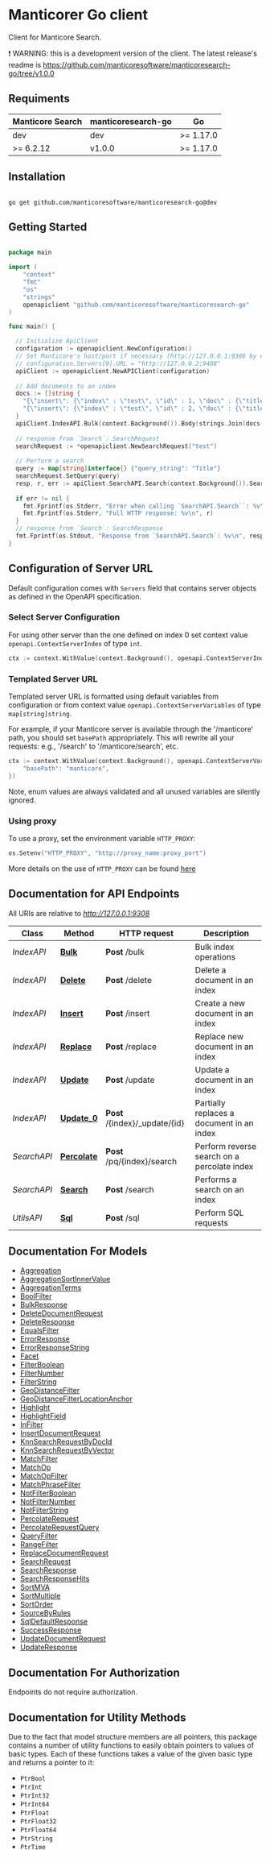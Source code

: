 # Manticorer Go client

Сlient for Manticore Search.

❗ WARNING: this is a development version of the client. The latest release's readme is https://github.com/manticoresoftware/manticoresearch-go/tree/v1.0.0


## Requiments

| Manticore Search  | manticoresearch-go           |     Go        |
| ----------------- | ---------------------------- | ------------- |
| dev               | dev                          | >= 1.17.0     |
| >= 6.2.12         | v1.0.0                       | >= 1.17.0     |

## Installation

```shell

go get github.com/manticoresoftware/manticoresearch-go@dev 

```

## Getting Started

```go

package main

import (
	"context"
	"fmt"
	"os"
	"strings"
	openapiclient "github.com/manticoresoftware/manticoresearch-go"
)

func main() {

  // Initialize ApiClient
  configuration := openapiclient.NewConfiguration()
  // Set Manticore's host/port if necessary (http://127.0.0.1:9308 by default) 
  // configuration.Servers[0].URL = "http://127.0.0.2:9408"
  apiClient := openapiclient.NewAPIClient(configuration)
  
  // Add documents to an index 
  docs := []string {
	"{\"insert\": {\"index\" : \"test\", \"id\" : 1, \"doc\" : {\"title\" : \"Title 1\"}}}",
	"{\"insert\": {\"index\" : \"test\", \"id\" : 2, \"doc\" : {\"title\" : \"Title 2\"}}}",
  }
  apiClient.IndexAPI.Bulk(context.Background()).Body(strings.Join(docs[:], "\n")).Execute()
  
  // response from `Search`: SearchRequest
  searchRequest := *openapiclient.NewSearchRequest("test")
  
  // Perform a search
  query := map[string]interface{} {"query_string": "Title"}
  searchRequest.SetQuery(query)
  resp, r, err := apiClient.SearchAPI.Search(context.Background()).SearchRequest(searchRequest).Execute()
  
  if err != nil {
	fmt.Fprintf(os.Stderr, "Error when calling `SearchAPI.Search``: %v\n", err)
	fmt.Fprintf(os.Stderr, "Full HTTP response: %v\n", r)
  }
  // response from `Search`: SearchResponse
  fmt.Fprintf(os.Stdout, "Response from `SearchAPI.Search`: %v\n", resp)
}


```

## Configuration of Server URL

Default configuration comes with `Servers` field that contains server objects as defined in the OpenAPI specification.

### Select Server Configuration

For using other server than the one defined on index 0 set context value `openapi.ContextServerIndex` of type `int`.

```go
ctx := context.WithValue(context.Background(), openapi.ContextServerIndex, 1)
```

### Templated Server URL

Templated server URL is formatted using default variables from configuration or from context value `openapi.ContextServerVariables` of type `map[string]string`.

For example, if your Manticore server is available through the '/manticore' path, you should set `basePath` appropriately. This will rewrite all your requests: e.g., '/search' to '/manticore/search', etc.

```go
ctx := context.WithValue(context.Background(), openapi.ContextServerVariables, map[string]string{
	"basePath": "manticore",
})
```



Note, enum values are always validated and all unused variables are silently ignored.

### Using proxy

To use a proxy, set the environment variable `HTTP_PROXY`:

```go
os.Setenv("HTTP_PROXY", "http://proxy_name:proxy_port")
```

More details on the use of `HTTP_PROXY` can be found [here](https://www.cyberciti.biz/faq/linux-unix-set-proxy-environment-variable/)

## Documentation for API Endpoints

All URIs are relative to *http://127.0.0.1:9308*

Class | Method | HTTP request | Description
------------ | ------------- | ------------- | -------------
*IndexAPI* | [**Bulk**](docs/IndexAPI.md#bulk) | **Post** /bulk | Bulk index operations
*IndexAPI* | [**Delete**](docs/IndexAPI.md#delete) | **Post** /delete | Delete a document in an index
*IndexAPI* | [**Insert**](docs/IndexAPI.md#insert) | **Post** /insert | Create a new document in an index
*IndexAPI* | [**Replace**](docs/IndexAPI.md#replace) | **Post** /replace | Replace new document in an index
*IndexAPI* | [**Update**](docs/IndexAPI.md#update) | **Post** /update | Update a document in an index
*IndexAPI* | [**Update_0**](docs/IndexAPI.md#update_0) | **Post** /{index}/_update/{id} | Partially replaces a document in an index
*SearchAPI* | [**Percolate**](docs/SearchAPI.md#percolate) | **Post** /pq/{index}/search | Perform reverse search on a percolate index
*SearchAPI* | [**Search**](docs/SearchAPI.md#search) | **Post** /search | Performs a search on an index
*UtilsAPI* | [**Sql**](docs/UtilsAPI.md#sql) | **Post** /sql | Perform SQL requests


## Documentation For Models

 - [Aggregation](docs/Aggregation.md)
 - [AggregationSortInnerValue](docs/AggregationSortInnerValue.md)
 - [AggregationTerms](docs/AggregationTerms.md)
 - [BoolFilter](docs/BoolFilter.md)
 - [BulkResponse](docs/BulkResponse.md)
 - [DeleteDocumentRequest](docs/DeleteDocumentRequest.md)
 - [DeleteResponse](docs/DeleteResponse.md)
 - [EqualsFilter](docs/EqualsFilter.md)
 - [ErrorResponse](docs/ErrorResponse.md)
 - [ErrorResponseString](docs/ErrorResponseString.md)
 - [Facet](docs/Facet.md)
 - [FilterBoolean](docs/FilterBoolean.md)
 - [FilterNumber](docs/FilterNumber.md)
 - [FilterString](docs/FilterString.md)
 - [GeoDistanceFilter](docs/GeoDistanceFilter.md)
 - [GeoDistanceFilterLocationAnchor](docs/GeoDistanceFilterLocationAnchor.md)
 - [Highlight](docs/Highlight.md)
 - [HighlightField](docs/HighlightField.md)
 - [InFilter](docs/InFilter.md)
 - [InsertDocumentRequest](docs/InsertDocumentRequest.md)
 - [KnnSearchRequestByDocId](docs/KnnSearchRequestByDocId.md)
 - [KnnSearchRequestByVector](docs/KnnSearchRequestByVector.md)
 - [MatchFilter](docs/MatchFilter.md)
 - [MatchOp](docs/MatchOp.md)
 - [MatchOpFilter](docs/MatchOpFilter.md)
 - [MatchPhraseFilter](docs/MatchPhraseFilter.md)
 - [NotFilterBoolean](docs/NotFilterBoolean.md)
 - [NotFilterNumber](docs/NotFilterNumber.md)
 - [NotFilterString](docs/NotFilterString.md)
 - [PercolateRequest](docs/PercolateRequest.md)
 - [PercolateRequestQuery](docs/PercolateRequestQuery.md)
 - [QueryFilter](docs/QueryFilter.md)
 - [RangeFilter](docs/RangeFilter.md)
 - [ReplaceDocumentRequest](docs/ReplaceDocumentRequest.md)
 - [SearchRequest](docs/SearchRequest.md)
 - [SearchResponse](docs/SearchResponse.md)
 - [SearchResponseHits](docs/SearchResponseHits.md)
 - [SortMVA](docs/SortMVA.md)
 - [SortMultiple](docs/SortMultiple.md)
 - [SortOrder](docs/SortOrder.md)
 - [SourceByRules](docs/SourceByRules.md)
 - [SqlDefaultResponse](docs/SqlDefaultResponse.md)
 - [SuccessResponse](docs/SuccessResponse.md)
 - [UpdateDocumentRequest](docs/UpdateDocumentRequest.md)
 - [UpdateResponse](docs/UpdateResponse.md)


## Documentation For Authorization

Endpoints do not require authorization.


## Documentation for Utility Methods

Due to the fact that model structure members are all pointers, this package contains
a number of utility functions to easily obtain pointers to values of basic types.
Each of these functions takes a value of the given basic type and returns a pointer to it:

* `PtrBool`
* `PtrInt`
* `PtrInt32`
* `PtrInt64`
* `PtrFloat`
* `PtrFloat32`
* `PtrFloat64`
* `PtrString`
* `PtrTime`
